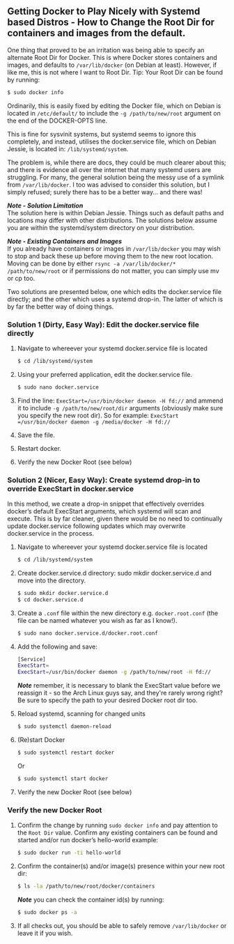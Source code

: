 ## Getting Docker to Play Nicely with Systemd based Distros - How to Change the Root Dir for containers and images from the default.

One thing that proved to be an irritation was being able to specify an alternate Root Dir for Docker. This is where Docker stores containers and images, and defaults to `/var/lib/docker` (on Debian at least). However, if like me, this is not where I want to Root Dir. Tip: Your Root Dir can be found by running: 
```sh
$ sudo docker info
``` 

Ordinarily, this is easily fixed by editing the Docker file, which on Debian is located in `/etc/default/` to include the `-g /path/to/new/root` argument on the end of the DOCKER-OPTS line. 

This is fine for sysvinit systems, but systemd seems to ignore this completely, and instead, utilises the docker.service file, which on Debian Jessie, is located in: `/lib/systemd/system`.

The problem is, while there are docs, they could be much clearer about this; and there is evidence all over the internet that many systemd users are struggling. For many, the general solution being the messy use of a symlink from `/var/lib/docker`. I too was advised to consider this solution, but I simply refused; surely there has to be a better way... and there was! 

***Note - Solution Limitation***  
The solution here is within Debian Jessie. Things such as default paths and locations may differ with other distributions. The solutions below assume you are within the systemd/system directory on your distribution.

***Note - Existing Containers and Images***  
If you already have containers or images in `/var/lib/docker` you may wish to stop and back these up before moving them to the new root location. Moving can be done by either `rsync -a /var/lib/docker/* /path/to/new/root` or if 
permissions do not matter, you can simply use mv  or cp too.

Two solutions are presented below, one which edits the docker.service file directly; and the other which uses a systemd drop-in. The latter of which is by far the better way of doing things.

### Solution 1 (Dirty, Easy Way): Edit the docker.service file directly
1. Navigate to whereever your systemd docker.service file is located  
    ```sh
    $ cd /lib/systemd/system
    ```
2. Using your preferred application, edit the docker.service file.
    ```sh
    $ sudo nano docker.service
    ```
3. Find the line: `ExecStart=/usr/bin/docker daemon -H fd://` and ammend it to include `-g /path/to/new/root/dir` arguments (obviously make sure you specify the new root dir). So for example: `ExecStart =/usr/bin/docker daemon -g /media/docker -H fd://`

4. Save the file.

5. Restart docker.

6.  Verify the new Docker Root (see below)

### Solution 2 (Nicer, Easy Way): Create systemd drop-in to override ExecStart in docker.service
In this method, we create a drop-in snippet that effectively overrides docker’s default ExecStart arguments, which systemd will scan and execute. This is by far cleaner, given there would be no need to continually update docker.service following updates which may overwrite docker.service in the process.

1. Navigate to whereever your systemd docker.service file is located  
    ```sh
    $ cd /lib/systemd/system
    ```

2. Create docker.service.d directory:
sudo mkdir docker.service.d and move into the directory.
    ```sh
    $ sudo mkdir docker.service.d
    $ cd docker.service.d
    ```

3. Create a `.conf` file within the new directory e.g. `docker.root.conf` (the file can be named whatever you wish as far as I know!).
    ```sh
    $ sudo nano docker.service.d/docker.root.conf
    ```
4. Add the following and save:
    ```sh 
    [Service]
    ExecStart=
    ExecStart=/usr/bin/docker daemon -g /path/to/new/root -H fd://
    ```
    ***Note*** remember, it is necessary to blank the ExecStart value before we reassign it - so the Arch Linux guys say, and they're rarely wrong right? Be sure to specify the path to your desired Docker root dir too.

5. Reload systemd, scanning for changed units
    ```sh
    $ sudo systemctl daemon-reload
    ```

6. (Re)start Docker
    ```sh
    $ sudo systemctl restart docker
    ```
    Or
    ```sh
    $ sudo systemctl start docker
    ```

7. Verify the new Docker Root (see below)

### Verify the new Docker Root
1. Confirm the change by running `sudo docker info` and pay attention to the `Root Dir` value.
Confirm any existing containers can be found and started and/or run docker’s hello-world example:
    ```sh
    $ sudo docker run -ti hello-world
    ```

2. Confirm the container(s) and/or image(s) presence within your new root dir: 
    ```sh
    $ ls -la /path/to/new/root/docker/containers
    ``` 
    ***Note*** you can check the container id(s) by running:
    ```sh
    $ sudo docker ps -a
    ```
3. If all checks out, you should be able to safely remove `/var/lib/docker` or leave it if you wish.

